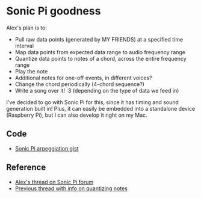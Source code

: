 # Sonic Pi goodness
Alex's plan is to:
* Pull raw data points (generated by MY FRIENDS) at a specified time interval
* Map data points from expected data range to audio frequency range
* Quantize data points to notes of a chord, across the entire frequency range
* Play the note
* Additional notes for one-off events, in different voices?
* Change the chord periodically (4-chord sequence?)
* Write a song over it! :3 (depending on the type of data we feed in)

I've decided to go with Sonic Pi for this, since it has timing and sound generation built in! Plus, it can easily be embedded into a standalone device (Raspberry Pi), but I can also develop it right on my Mac.

## Code
* [Sonic Pi arpeggiation gist](https://gist.github.com/alexglow/f2d3c74731f1f608d29b71cee3db79cd)

## Reference
* [Alex's thread on Sonic Pi forum](https://in-thread.sonic-pi.net/t/data-sonification-quantizing-data-to-notes-in-switchable-chords/4505)
* [Previous thread with info on quantizing notes](https://in-thread.sonic-pi.net/t/force-random-notes-into-a-scale-after-transposing/4493/2)
